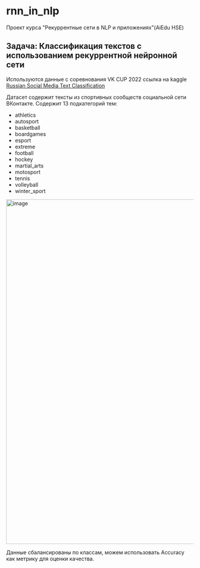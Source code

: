 # rnn_in_nlp
Проект курса "Рекуррентные сети в NLP и приложениях"(AiEdu HSE)

## Задача: Классификация текстов с использованием рекуррентной нейронной сети

Используются данные с соревнования VK CUP 2022 ссылка на kaggle
[Russian Social Media Text Classification](https://www.kaggle.com/datasets/mikhailma/russian-social-media-text-classification/data)

Датасет содержит тексты из спортивных сообществ социальной сети ВКонтакте.
Содержит 13 подкатегорий тем:
* athletics
* autosport
* basketball
* boardgames
* esport
* extreme
* football
* hockey
* martial_arts
* motosport
* tennis
* volleyball
* winter_sport

<img width="925" alt="image" src="https://github.com/lteplova/rnn_in_nlp/assets/38242392/6d384fac-73e5-4284-8442-6c260ad5ba28">

Данные сбалансированы по классам, можем использовать Accuracy как метрику для оценки качества.
